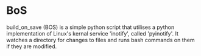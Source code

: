 BoS
===

build_on_save (BOS) is a simple python script that utilises a python implementation of Linux's kernal service 'inotify', called 'pyinotify'. It watches a directory for changes to files and runs bash commands on them if they are modified.
